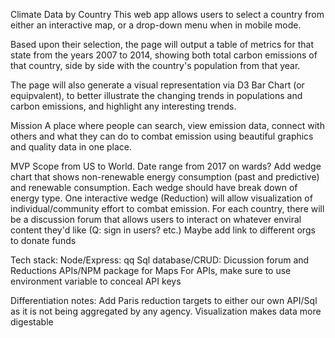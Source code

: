 Climate Data by Country
This web app allows users to select a country from either an interactive map, or a drop-down menu when in mobile mode.

Based upon their selection, the page will output a table of metrics for that state from the years 2007 to 2014, showing both total carbon emissions of that country, side by side with the country's population from that year.

The page will also generate a visual representation via D3 Bar Chart (or equipvalent), to better illustrate the changing trends in populations and carbon emissions, and highlight any interesting trends.

Mission
A place where people can search, view emission data, connect with others and what they can do to combat emission using beautiful graphics and quality data in one place.

MVP
Scope from US to World. Date range from 2017 on wards?
Add wedge chart that shows non-renewable energy consumption (past and predictive) and renewable consumption. Each wedge should have break down of energy type. 
One interactive wedge (Reduction) will allow visualization of individual/community effort to combat emission. 
For each country, there will be a discussion forum that allows users to interact on whatever enviral content they'd like (Q: sign in users? etc.)
Maybe add link to different orgs to donate funds

Tech stack: 
Node/Express: qq 
Sql database/CRUD: Dicussion forum and Reductions
APIs/NPM package for Maps
For APIs, make sure to use environment variable to conceal API keys


Differentiation notes: 
Add Paris reduction targets to either our own API/Sql as it is not being aggregated by any agency.
Visualization makes data more digestable

